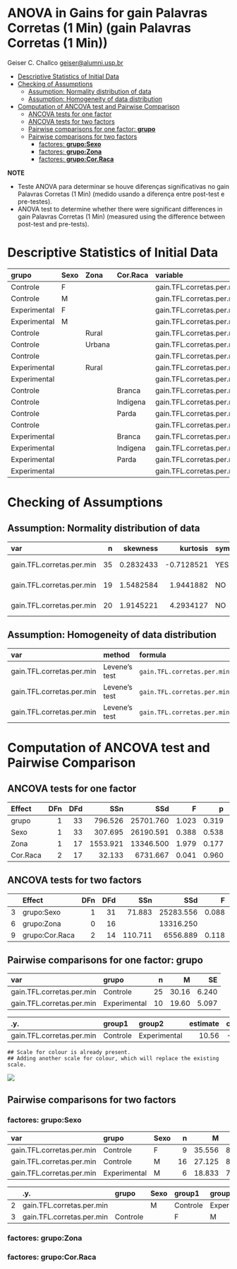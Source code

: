 ANOVA in Gains for gain Palavras Corretas (1 Min) (gain Palavras
Corretas (1 Min))
================
Geiser C. Challco <geiser@alumni.usp.br>

- [Descriptive Statistics of Initial
  Data](#descriptive-statistics-of-initial-data)
- [Checking of Assumptions](#checking-of-assumptions)
  - [Assumption: Normality distribution of
    data](#assumption-normality-distribution-of-data)
  - [Assumption: Homogeneity of data
    distribution](#assumption-homogeneity-of-data-distribution)
- [Computation of ANCOVA test and Pairwise
  Comparison](#computation-of-ancova-test-and-pairwise-comparison)
  - [ANCOVA tests for one factor](#ancova-tests-for-one-factor)
  - [ANCOVA tests for two factors](#ancova-tests-for-two-factors)
  - [Pairwise comparisons for one factor:
    **grupo**](#pairwise-comparisons-for-one-factor-grupo)
  - [Pairwise comparisons for two
    factors](#pairwise-comparisons-for-two-factors)
    - [factores: **grupo:Sexo**](#factores-gruposexo)
    - [factores: **grupo:Zona**](#factores-grupozona)
    - [factores: **grupo:Cor.Raca**](#factores-grupocorraca)

**NOTE**

- Teste ANOVA para determinar se houve diferenças significativas no gain
  Palavras Corretas (1 Min) (medido usando a diferença entre post-test e
  pre-testes).
- ANOVA test to determine whether there were significant differences in
  gain Palavras Corretas (1 Min) (measured using the difference between
  post-test and pre-tests).

# Descriptive Statistics of Initial Data

| grupo        | Sexo | Zona   | Cor.Raca | variable                  |   n |   mean | median | min | max |     sd |     se |     ci |   iqr |
|:-------------|:-----|:-------|:---------|:--------------------------|----:|-------:|-------:|----:|----:|-------:|-------:|-------:|------:|
| Controle     | F    |        |          | gain.TFL.corretas.per.min |   9 | 35.556 |   45.0 | -11 |  69 | 26.001 |  8.667 | 19.986 | 36.00 |
| Controle     | M    |        |          | gain.TFL.corretas.per.min |  16 | 27.125 |   15.0 | -16 |  95 | 34.201 |  8.550 | 18.224 | 56.00 |
| Experimental | F    |        |          | gain.TFL.corretas.per.min |   4 | 20.750 |   19.5 |   6 |  38 | 16.153 |  8.076 | 25.703 | 25.25 |
| Experimental | M    |        |          | gain.TFL.corretas.per.min |   6 | 18.833 |   15.5 |   0 |  45 | 17.589 |  7.181 | 18.458 | 24.00 |
| Controle     |      | Rural  |          | gain.TFL.corretas.per.min |  12 | 15.417 |    4.5 | -16 |  95 | 33.797 |  9.756 | 21.474 | 22.75 |
| Controle     |      | Urbana |          | gain.TFL.corretas.per.min |   1 | 55.000 |   55.0 |  55 |  55 |        |        |        |  0.00 |
| Controle     |      |        |          | gain.TFL.corretas.per.min |  12 | 42.833 |   50.0 |  -7 |  69 | 22.655 |  6.540 | 14.394 | 21.75 |
| Experimental |      | Rural  |          | gain.TFL.corretas.per.min |   6 | 12.667 |   11.0 |   0 |  34 | 12.258 |  5.004 | 12.864 | 12.00 |
| Experimental |      |        |          | gain.TFL.corretas.per.min |   4 | 30.000 |   34.5 |   6 |  45 | 16.990 |  8.495 | 27.035 | 15.00 |
| Controle     |      |        | Branca   | gain.TFL.corretas.per.min |   3 |  8.333 |    8.0 |   1 |  16 |  7.506 |  4.333 | 18.645 |  7.50 |
| Controle     |      |        | Indígena | gain.TFL.corretas.per.min |   1 | 16.000 |   16.0 |  16 |  16 |        |        |        |  0.00 |
| Controle     |      |        | Parda    | gain.TFL.corretas.per.min |   9 |  6.111 |   -4.0 | -16 |  70 | 26.657 |  8.886 | 20.491 | 25.00 |
| Controle     |      |        |          | gain.TFL.corretas.per.min |  12 | 54.833 |   55.0 |  20 |  95 | 17.647 |  5.094 | 11.213 | 13.00 |
| Experimental |      |        | Branca   | gain.TFL.corretas.per.min |   1 | 14.000 |   14.0 |  14 |  14 |        |        |        |  0.00 |
| Experimental |      |        | Indígena | gain.TFL.corretas.per.min |   3 |  9.333 |    8.0 |   3 |  17 |  7.095 |  4.096 | 17.624 |  7.00 |
| Experimental |      |        | Parda    | gain.TFL.corretas.per.min |   3 | 13.333 |    6.0 |   0 |  34 | 18.148 | 10.477 | 45.081 | 17.00 |
| Experimental |      |        |          | gain.TFL.corretas.per.min |   3 | 38.000 |   38.0 |  31 |  45 |  7.000 |  4.041 | 17.389 |  7.00 |

# Checking of Assumptions

## Assumption: Normality distribution of data

| var                       |   n |  skewness |   kurtosis | symmetry | statistic | method       |         p | p.signif | normality |
|:--------------------------|----:|----------:|-----------:|:---------|----------:|:-------------|----------:|:---------|:----------|
| gain.TFL.corretas.per.min |  35 | 0.2832433 | -0.7128521 | YES      | 0.9638547 | Shapiro-Wilk | 0.2974551 | ns       | YES       |
| gain.TFL.corretas.per.min |  19 | 1.5482584 |  1.9441882 | NO       | 0.8105402 | Shapiro-Wilk | 0.0016326 | \*\*     | NO        |
| gain.TFL.corretas.per.min |  20 | 1.9145221 |  4.2934127 | NO       | 0.7995971 | Shapiro-Wilk | 0.0008521 | \*\*\*   | NO        |

## Assumption: Homogeneity of data distribution

| var                       | method        | formula                                         |   n | df1 | df2 | statistic |         p | p.signif |
|:--------------------------|:--------------|:------------------------------------------------|----:|----:|----:|----------:|----------:|:---------|
| gain.TFL.corretas.per.min | Levene’s test | `gain.TFL.corretas.per.min`~`grupo`\*`Sexo`     |  35 |   3 |  31 | 1.6391557 | 0.2004692 | ns       |
| gain.TFL.corretas.per.min | Levene’s test | `gain.TFL.corretas.per.min`~`grupo`\*`Zona`     |  19 |   2 |  16 | 0.9327012 | 0.4138638 | ns       |
| gain.TFL.corretas.per.min | Levene’s test | `gain.TFL.corretas.per.min`~`grupo`\*`Cor.Raca` |  20 |   5 |  14 | 0.4485993 | 0.8074120 | ns       |

# Computation of ANCOVA test and Pairwise Comparison

## ANCOVA tests for one factor

| Effect   | DFn | DFd |      SSn |       SSd |     F |     p |   ges | p\<.05 |
|:---------|----:|----:|---------:|----------:|------:|------:|------:|:-------|
| grupo    |   1 |  33 |  796.526 | 25701.760 | 1.023 | 0.319 | 0.030 |        |
| Sexo     |   1 |  33 |  307.695 | 26190.591 | 0.388 | 0.538 | 0.012 |        |
| Zona     |   1 |  17 | 1553.921 | 13346.500 | 1.979 | 0.177 | 0.104 |        |
| Cor.Raca |   2 |  17 |   32.133 |  6731.667 | 0.041 | 0.960 | 0.005 |        |

## ANCOVA tests for two factors

|     | Effect         | DFn | DFd |     SSn |       SSd |     F |     p |   ges | p\<.05 |
|:----|:---------------|----:|----:|--------:|----------:|------:|------:|------:|:-------|
| 3   | grupo:Sexo     |   1 |  31 |  71.883 | 25283.556 | 0.088 | 0.769 | 0.003 |        |
| 6   | grupo:Zona     |   0 |  16 |         | 13316.250 |       |       |       |        |
| 9   | grupo:Cor.Raca |   2 |  14 | 110.711 |  6556.889 | 0.118 | 0.889 | 0.017 |        |

## Pairwise comparisons for one factor: **grupo**

| var                       | grupo        |   n |     M |    SE |
|:--------------------------|:-------------|----:|------:|------:|
| gain.TFL.corretas.per.min | Controle     |  25 | 30.16 | 6.240 |
| gain.TFL.corretas.per.min | Experimental |  10 | 19.60 | 5.097 |

| .y.                       | group1   | group2       | estimate | conf.low | conf.high |     se | statistic |     p | p.adj | p.adj.signif |
|:--------------------------|:---------|:-------------|---------:|---------:|----------:|-------:|----------:|------:|------:|:-------------|
| gain.TFL.corretas.per.min | Controle | Experimental |    10.56 |  -10.685 |    31.805 | 10.442 |     1.011 | 0.319 | 0.319 | ns           |

    ## Scale for colour is already present.
    ## Adding another scale for colour, which will replace the existing scale.

![](C:/Users/geise/OneDrive/Workspace/WordGen-Stari-2/results/stari-gain.TFL.corretas.per.min-Serie-9-ano-gain_files/figure-gfm/unnamed-chunk-18-1.png)<!-- -->

## Pairwise comparisons for two factors

### factores: **grupo:Sexo**

| var                       | grupo        | Sexo |   n |      M |    SE |
|:--------------------------|:-------------|:-----|----:|-------:|------:|
| gain.TFL.corretas.per.min | Controle     | F    |   9 | 35.556 | 8.667 |
| gain.TFL.corretas.per.min | Controle     | M    |  16 | 27.125 | 8.550 |
| gain.TFL.corretas.per.min | Experimental | M    |   6 | 18.833 | 7.181 |

|     | .y.                       | grupo    | Sexo | group1   | group2       | estimate | conf.low | conf.high |     se | statistic |     p | p.adj | p.adj.signif |
|:----|:--------------------------|:---------|:-----|:---------|:-------------|---------:|---------:|----------:|-------:|----------:|------:|------:|:-------------|
| 2   | gain.TFL.corretas.per.min |          | M    | Controle | Experimental |    8.292 |  -20.715 |    37.299 | 14.161 |     0.586 | 0.563 | 0.563 | ns           |
| 3   | gain.TFL.corretas.per.min | Controle |      | F        | M            |    8.431 |  -16.817 |    33.678 | 12.325 |     0.684 | 0.500 | 0.500 | ns           |

### factores: **grupo:Zona**

### factores: **grupo:Cor.Raca**
